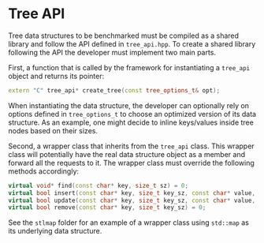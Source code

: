 # Tree API

Tree data structures to be benchmarked must be compiled as a shared library and follow the API defined in `tree_api.hpp`.
To create a shared library following the API the developer must implement two main parts.

First, a function that is called by the framework for instantiating a `tree_api` object and returns its pointer:
```c++
extern "C" tree_api* create_tree(const tree_options_t& opt);
```
When instantiating the data structure, the developer can optionally rely on options defined in `tree_options_t` to choose an optimized version of its data structure.
As an example, one might decide to inline keys/values inside tree nodes based on their sizes.

Second, a wrapper class that inherits from the `tree_api` class.
This wrapper class will potentially have the real data structure object as a member and forward all the requests to it.
The wrapper class must override the following methods accordingly:
```c++
virtual void* find(const char* key, size_t sz) = 0;
virtual bool insert(const char* key, size_t key_sz, const char* value, size_t value_sz) = 0;
virtual bool update(const char* key, size_t key_sz, const char* value, size_t value_sz) = 0;
virtual bool remove(const char* key, size_t key_sz) = 0;
```

See the `stlmap` folder for an example of a wrapper class using `std::map` as its underlying data structure.
